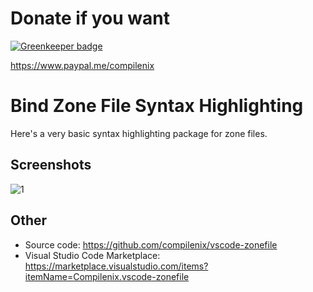 # Donate if you want

[![Greenkeeper badge](https://badges.greenkeeper.io/compilenix/vscode-zonefile.svg)](https://greenkeeper.io/)

https://www.paypal.me/compilenix

# Bind Zone File Syntax Highlighting

Here's a very basic syntax highlighting package for zone files.

## Screenshots

![1](https://raw.githubusercontent.com/compilenix/vscode-zonefile/master/screenshot_1.png)

## Other
- Source code: https://github.com/compilenix/vscode-zonefile
- Visual Studio Code Marketplace: https://marketplace.visualstudio.com/items?itemName=Compilenix.vscode-zonefile
